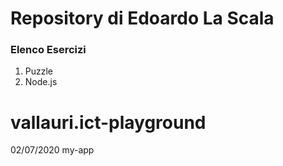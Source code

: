 # Repository di Edoardo La Scala
### Elenco Esercizi
1. Puzzle
2. Node.js

# vallauri.ict-playground
02/07/2020 my-app